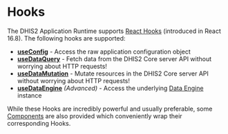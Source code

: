 # Hooks

The DHIS2 Application Runtime supports [React Hooks](https://reactjs.org/docs/hooks-intro.html) (introduced in React 16.8). The following hooks are supported:

-   [**useConfig**](hooks/useConfig) - Access the raw application configuration object
-   [**useDataQuery**](hooks/useDataQuery) - Fetch data from the DHIS2 Core server API without worrying about HTTP requests!
-   [**useDataMutation**](hooks/useDataMutation) - Mutate resources in the DHIS2 Core server API without worrying about HTTP requests!
-   [**useDataEngine**](hooks/useDataEngine) _(Advanced)_ - Access the underlying [Data Engine](advanced/DataEngine) instance

While these Hooks are incredibly powerful and usually preferable, some [Components](components/) are also provided which conveniently wrap their corresponding Hooks.
